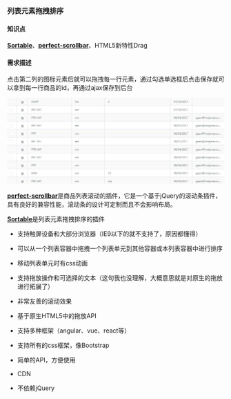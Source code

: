 ### 列表元素拖拽排序

#### 知识点

[**Sortable**](https://github.com/RubaXa/Sortable)、[**perfect-scrollbar**](https://github.com/noraesae/perfect-scrollbar)、HTML5新特性Drag 

#### 需求描述

点击第二列的图标元素后就可以拖拽每一行元素，通过勾选单选框后点击保存就可以拿到每一行商品的id，再通过ajax保存到后台

![](/浙大网新实习总结/imgs/drag.jpg)





[**perfect-scrollbar**](http://noraesae.github.io/perfect-scrollbar/)是商品列表滚动的插件，它是一个基于jQuery的滚动条插件，具有良好的兼容性能，滚动条的设计可定制而且不会影响布局。

[**Sortable**](http://noraesae.github.io/perfect-scrollbar/)是列表元素拖拽排序的插件

* 支持触屏设备和大部分浏览器（IE9以下的就不支持了，原因都懂得）

* 可以从一个列表容器中拖拽一个列表单元到其他容器或本列表容器中进行排序

* 移动列表单元时有css动画

* 支持拖放操作和可选择的文本（这句我也没理解，大概意思就是对原生的拖放进行拓展了）

* 非常友善的滚动效果

* 基于原生HTML5中的拖放API

* 支持多种框架（angular、vue、react等）

* 支持所有的css框架，像Bootstrap

* 简单的API，方便使用

* CDN

* 不依赖jQuery



